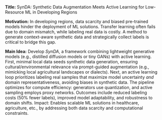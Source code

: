 **Title:** SynDA: Synthetic Data Augmentation Meets Active Learning for Low-Resource ML in Developing Regions  

**Motivation:** In developing regions, data scarcity and biased pre-trained models hinder the deployment of ML solutions. Transfer learning often fails due to domain mismatch, while labeling real data is costly. A method to generate context-aware synthetic data and strategically collect labels is critical to bridge this gap.  

**Main Idea:** Develop *SynDA*, a framework combining lightweight generative models (e.g., distilled diffusion models or tiny GANs) with active learning. First, minimal local data seeds synthetic data generation, ensuring cultural/environmental relevance via prompt-guided augmentation (e.g., mimicking local agricultural landscapes or dialects). Next, an active learning loop prioritizes labeling real samples that maximize model uncertainty *and* domain representativeness, avoiding biases in synthetic data. The pipeline optimizes for compute efficiency: generators use quantization, and active sampling employs proxy networks. Outcomes include reduced labeling costs (50% fewer labels), improved model adaptability, and robustness to domain shifts. Impact: Enables scalable ML solutions in healthcare, agriculture, etc., by addressing both data scarcity and computational constraints.